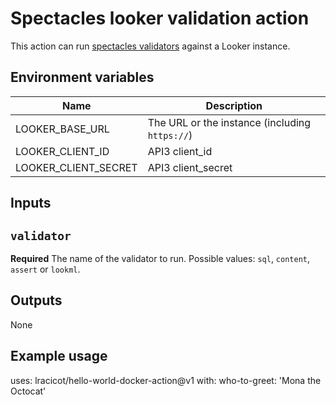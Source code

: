 # Spectacles looker validation action

This action can run [spectacles validators](https://docs.spectacles.dev/cli/tutorials/validators) against a Looker instance.

## Environment variables

| Name                 | Description                                    |
|----------------------|------------------------------------------------|
| LOOKER_BASE_URL      | The URL or the instance (including `https://`) |
| LOOKER_CLIENT_ID     | API3 client_id                                 |
| LOOKER_CLIENT_SECRET | API3 client_secret                             |

## Inputs

## `validator`

**Required** The name of the validator to run. Possible values: `sql`, `content`, `assert` or `lookml`.

## Outputs

None

## Example usage

uses: lracicot/hello-world-docker-action@v1
with:
  who-to-greet: 'Mona the Octocat'